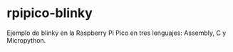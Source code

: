 # rpipico-blinky
Ejemplo de blinky en la Raspberry Pi Pico en tres lenguajes: Assembly, C y Micropython.
